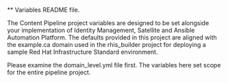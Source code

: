 ** Variables README file.


The Content Pipeline project variables are designed to be set alongside your implementation of
Identity Management, Satellite and Ansible Automation Platform. The defaults provided in this
project are aligned with the example.ca domain used in the rhis_builder project for deploying
a sample Red Hat Infrastructure Standard environment. 

Please examine the domain_level.yml file first.
The variables here set scope for the entire pipeline project.
